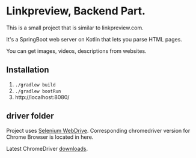 # Linkpreview, Backend Part.

This is a small project that is similar to linkpreview.com.

It's a SpringBoot web server on Kotlin that lets you parse HTML pages.

You can get images, videos, descriptions from websites.

## Installation

1. ```./gradlew build```
2. ```./gradlew bootRun```
3. http://localhost:8080/

## driver folder

Project uses [Selenium WebDrive](https://www.selenium.dev/documentation/). Corresponding chromedriver version for Chrome Browser is located in here.

Latest ChromeDriver [downloads](https://chromedriver.chromium.org/downloads).